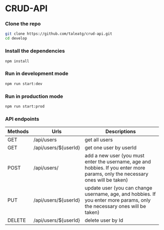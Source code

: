 # CRUD-API

### Clone the repo
```bash
git clone https://github.com/taleatg/crud-api.git
cd develop
```

### Install the dependencies
```bash
npm install
```

### Run in development mode
```bash
npm run start:dev
```

### Run in production mode
```bash
npm run start:prod
```

### API endpoints
| Methods | Urls          |  Descriptions |
|---------|---------------|---------------|
|GET      |/api/users     |get all users  |
|GET      |/api/users/${userId}| get one user by userId |
|POST     |/api/users/    | add a new user (you must enter the username, age and hobbies. If you enter more params, only the necessary ones will be taken) |
|PUT      |/api/users/${userId}| update user (you can change username, age, and hobbies. If you enter more params, only the necessary ones will be taken) |
|DELETE   |/api/users/${userId}| delete user by Id |
